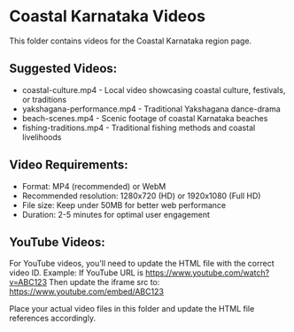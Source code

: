 # Coastal Karnataka Videos

This folder contains videos for the Coastal Karnataka region page.

## Suggested Videos:
- coastal-culture.mp4 - Local video showcasing coastal culture, festivals, or traditions
- yakshagana-performance.mp4 - Traditional Yakshagana dance-drama
- beach-scenes.mp4 - Scenic footage of coastal Karnataka beaches
- fishing-traditions.mp4 - Traditional fishing methods and coastal livelihoods

## Video Requirements:
- Format: MP4 (recommended) or WebM
- Recommended resolution: 1280x720 (HD) or 1920x1080 (Full HD)
- File size: Keep under 50MB for better web performance
- Duration: 2-5 minutes for optimal user engagement

## YouTube Videos:
For YouTube videos, you'll need to update the HTML file with the correct video ID.
Example: If YouTube URL is https://www.youtube.com/watch?v=ABC123
Then update the iframe src to: https://www.youtube.com/embed/ABC123

Place your actual video files in this folder and update the HTML file references accordingly.